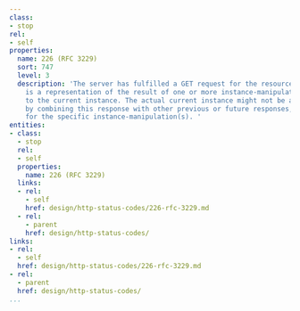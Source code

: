 ```yaml
---
class:
- stop
rel:
- self
properties:
  name: 226 (RFC 3229)
  sort: 747
  level: 3
  description: 'The server has fulfilled a GET request for the resource, and the response
    is a representation of the result of one or more instance-manipulations applied
    to the current instance. The actual current instance might not be available except
    by combining this response with other previous or future responses, as appropriate
    for the specific instance-manipulation(s). '
entities:
- class:
  - stop
  rel:
  - self
  properties:
    name: 226 (RFC 3229)
  links:
  - rel:
    - self
    href: design/http-status-codes/226-rfc-3229.md
  - rel:
    - parent
    href: design/http-status-codes/
links:
- rel:
  - self
  href: design/http-status-codes/226-rfc-3229.md
- rel:
  - parent
  href: design/http-status-codes/
...
```

